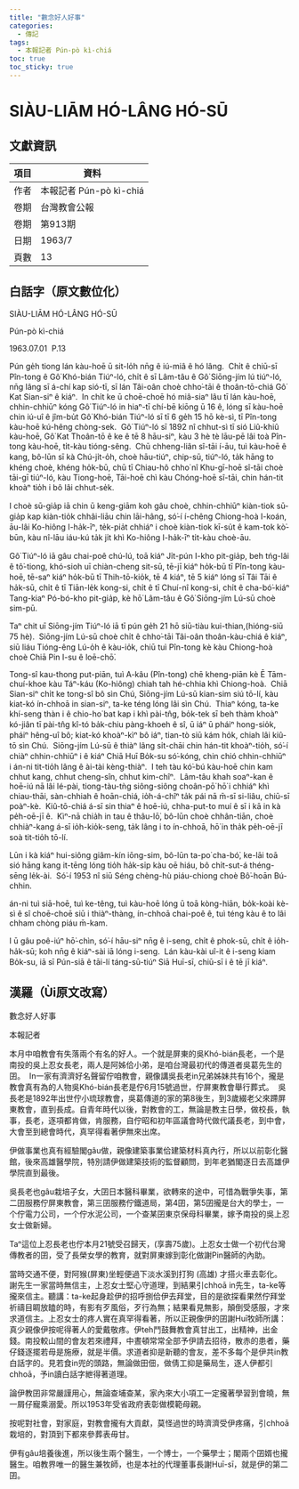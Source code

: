 ```yaml
---
title: "數念好人好事"
categories:
  - 傳記
tags:
  - 本報記者 Pún-pò kì-chiá
toc: true
toc_sticky: true
---
```


# SIÀU-LIĀM HÓ-LÂNG HÓ-SŪ

## 文獻資訊

| 項目 | 資料 |
|---|---|
| 作者 | 本報記者 Pún-pò kì-chiá |
| 卷期 | 台灣教會公報 |
| 卷期 | 第913期 |
| 日期 | 1963/7 |
| 頁數 | 13 |

## 白話字（原文數位化）

SIÀU-LIĀM HÓ-LÂNG HÓ-SŪ

Pún-pò kì-chiá

1963.07.01  P.13

Pún ge̍h tiong lán kàu-hoē ū sit-lo̍h nn̄g ê iú-miâ ê hó lâng.  Chi̍t ê chiū-sī Pîn-tong ê Gô͘ Khó-bián Tiúⁿ-ló, chi̍t ê sī Lâm-tâu ê Gô͘ Siōng-jím lú tiúⁿ-ló, nn̄g lâng sī á-chí kap sió-tī, sī lán Tâi-oân choè chho͘-tāi ê thoân-tō-chiá Gô͘ Kat Sian-siⁿ ê kiáⁿ.  In chi̍t ke ū choē-choē hó miâ-siaⁿ lâu tī lán kàu-hoē, chhin-chhiūⁿ kóng Gô͘ Tiúⁿ-ló in hiaⁿ-tī chí-bē kiōng ū 16 ê, lóng sī kàu-hoē chin iú-uî ê jîm-bu̍t Gô͘ Khó-bián Tiúⁿ-ló sī tī 6 ge̍h 15 hō kè-sì, tī Pîn-tong kàu-hoē kú-hêng chòng-sek.  Gô͘ Tiúⁿ-ló sī 1892 nî chhut-sì tī sió Liû-khiû kàu-hoē, Gô͘ Kat Thoân-tō ê ke ê tē 8 hāu-siⁿ, kàu 3 hè tè lāu-pē lâi toà Pîn-tong kàu-hoē, ti̍t-kàu tióng-sêng.  Chū chheng-liân sî-tāi í-āu, tuì kàu-hoē ê kang, bô-lūn sī kà Chú-ji̍t-o̍h, choè hāu-tiúⁿ, chip-sū, tiúⁿ-ló, ta̍k hāng to khéng choè, khéng ho̍k-bū, chū tī Chiau-hô chho͘ nî Khu-gī-hoē sî-tāi choè tāi-gī tiúⁿ-ló, kàu Tiong-hoē, Tāi-hoē chì kàu Chóng-hoē sî-tāi, chin hán-tit khoàⁿ tio̍h i bô lâi chhut-se̍k.

I choè sū-gia̍p iā chin ū keng-giām koh gâu choè, chhin-chhiūⁿ kiàn-tiok sū-gia̍p kap kiàn-tio̍k chhâi-liāu chin lāi-hâng, só͘-í í-chêng Chiong-hoà I-koán, āu-lâi Ko-hiông I-ha̍k-īⁿ, te̍k-pia̍t chhiáⁿ i choè kiàn-tiok kī-su̍t ê kam-tok kò͘-būn, kàu nî-lāu iáu-kú ta̍k ji̍t khì Ko-hiông I-ha̍k-īⁿ ti̍t-kàu choè-āu.

Gô͘ Tiúⁿ-ló iā gâu chai-poê chú-lú, toā kiáⁿ Ji̍t-pún I-kho pit-gia̍p, beh tńg-lâi ê tô͘-tiong, khó-sioh uī chiàn-cheng sit-sū, tē-jī kiáⁿ ho̍k-bū tī Pîn-tong kàu-hoē, tē-saⁿ kiáⁿ ho̍k-bū tī Thih-tō-kio̍k, tē 4 kiáⁿ, tē 5 kiáⁿ lóng sī Tâi Tāi ê ha̍k-sū, chi̍t ê tī Tiān-le̍k kong-si, chi̍t ê tī Chuí-nî kong-si, chi̍t ê cha-bó͘-kiáⁿ Tang-kiaⁿ Pó-bó-kho pit-gia̍p, kè hō͘ Lâm-tâu ê Gô͘ Siōng-jím Lú-sū choè sim-pū.

Taⁿ chit uī Siōng-jím Tiúⁿ-ló iā tī pún ge̍h 21 hō siū-tiàu kui-thian,(hióng-siū 75 hè).  Siōng-jím Lú-sū choè chi̍t ê chho͘-tāi Tâi-oân thoân-kàu-chiá ê kiáⁿ, siū liáu Tióng-êng Lú-o̍h ê kàu-io̍k, chiū tuì Pîn-tong kè kàu Chiong-hoà choè Chiā Pin I-su ê loē-chō͘.

Tong-sî kau-thong put-piān, tuì  A-kâu (Pîn-tong) chē kheng-piān kè Ē Tām-chuí-khoe kàu Táⁿ-káu (Ko-hiông) chiah tah hé-chhia khì Chiong-hoà.  Chiā Sian-siⁿ chi̍t ke tong-sî bô sìn Chú, Siōng-jím Lú-sū kian-sim siú tō-lí, kàu kiat-kó ín-chhoā  in sian-siⁿ, ta-ke téng lóng lâi sìn Chú.  Thiaⁿ kóng, ta-ke khí-seng thàn i ê chio-ho͘ bat kap i khì pài-tn̂g, bo̍k-tek sī beh thàm khoàⁿ kó-jiân tī pài-tn̂g kî-tó ba̍k-chiu pàng-khoeh ê sî, ū iáⁿ ū pháiⁿ hong-sio̍k, pháiⁿ hêng-uî bô; kiat-kó khoàⁿ-kìⁿ bô iáⁿ, tian-tò siū kám ho̍k, chiah lâi kiû-tō sìn Chú.  Siōng-jím Lú-sū ê thiàⁿ lâng si̍t-chāi chin hán-tit khoàⁿ-tio̍h, só͘-í chiàⁿ chhin-chhiūⁿ i ê kiáⁿ Chiā Huī Bo̍k-su só͘-kóng, chin chió chhin-chhiūⁿ i án-ni tit-tio̍h lâng ê ài-tài kèng-thiàⁿ.  I teh tàu kó͘-bú kàu-hoē chin kam chhut kang, chhut cheng-sîn, chhut kim-chîⁿ.  Lâm-tâu khah soaⁿ-kan ê hoē-iú nā lâi lé-pài, tiong-tàu-tǹg siông-siông choân-pō͘ hō͘ i chhiáⁿ khì chiau-thāi, sàn-chhiah ê hoān-chiá, io̍h-á-chîⁿ ta̍k pái nā m̄-sī si-liâu, chiū-sī poàⁿ-kè.  Kiû-tō-chiá  á-sī sin thiaⁿ ê hoē-iú, chha-put-to muí ê sī i kā in kà pe̍h-oē-jī ê.  Kìⁿ-nā chia̍h  in tau ê thâu-lō͘, bô-lūn choè chhân-tiān, choè chhiàⁿ-kang á-sī io̍h-kio̍k-seng, ta̍k lâng i to ín-chhoā, hō͘ in tha̍k pe̍h-oē-jī soà tit-tio̍h tō-lí.

Lūn i kà kiáⁿ hui-siông giâm-kín iōng-sim, bô-lūn ta-po͘ cha-bó͘, ke-lāi toā sió hāng kang it-tēng lóng tio̍h ha̍k-si̍p kàu oē hiáu, bô chi̍t-sut-á théng-sēng le̍k-ài.  Só͘-í 1953 nî siū Séng chèng-hù piáu-chiong choè Bô͘-hoān Bú-chhin.

án-ni tuì siā-hoē, tuì ke-têng, tuì kàu-hoē lóng ū toā kòng-hiān, bo̍k-koài kè-sì ê sî choē-choē siū i thiàⁿ-thàng, ín-chhoā chai-poê ê, tuì téng kàu ê to lâi chham chòng piáu m̄-kam.

I ū gâu poê-iúⁿ hō͘-chìn, só͘-í hāu-siⁿ nn̄g ê i-seng, chi̍t ê phok-sū, chi̍t ê io̍h-ha̍k-sū; koh nn̄g ê kiáⁿ-sài iā lóng i-seng.  Lán kàu-kài uî-it ê i-seng kiam Bo̍k-su, iā sī Pún-siā ê tāi-lí táng-sū-tiúⁿ Siā Huī-sī, chiū-sī i ê tē jī kiáⁿ.

## 漢羅（Ùi原文改寫）

數念好人好事

本報記者

本月中咱教會有失落兩个有名的好人。一个就是屏東的吳Khó-bián長老，一个是南投的吳上忍女長老，兩人是阿姊佮小弟，是咱台灣最初代的傳道者吳葛先生的囝。  In一家有濟濟好名聲留佇咱教會，親像講吳長老in兄弟姊妹共有16个，攏是教會真有為的人物吳Khó-bián長老是佇6月15號過世，佇屏東教會舉行葬式。  吳長老是1892年出世佇小琉球教會，吳葛傳道的家的第8後生，到3歲綴老父來蹛屏東教會，直到長成。自青年時代以後，對教會的工，無論是教主日學，做校長，執事，長老，逐項都肯做，肯服務，自佇昭和初年區議會時代做代議長老，到中會，大會至到總會時代，真罕得看著伊無來出席。

伊做事業也真有經驗閣gâu做，親像建築事業佮建築材料真內行，所以以前彰化醫館，後來高雄醫學院，特別請伊做建築技術的監督顧問，到年老猶閣逐日去高雄伊學院直到最後。

吳長老也gâu栽培子女，大囝日本醫科畢業，欲轉來的途中，可惜為戰爭失事，第二囝服務佇屏東教會，第三囝服務佇鐵道局，第4囝，第5囝攏是台大的學士，一个佇電力公司，一个佇水泥公司，一个查某囝東京保母科畢業，嫁予南投的吳上忍女士做新婦。

Taⁿ這位上忍長老也佇本月21號受召歸天，(享壽75歲)。上忍女士做一个初代台灣傳教者的囝，受了長榮女學的教育，就對屏東嫁到彰化做謝Pin醫師的內助。

當時交通不便，對阿猴(屏東)坐輕便過下淡水溪到打狗 (高雄) 才搭火車去彰化。  謝先生一家當時無信主，上忍女士堅心守道理，到結果引chhoā in先生，ta-ke等攏來信主。聽講：ta-ke起身趁伊的招呼捌佮伊去拜堂，目的是欲探看果然佇拜堂祈禱目睭放瞌的時，有影有歹風俗，歹行為無；結果看見無影，顛倒受感服，才來求道信主。上忍女士的疼人實在真罕得看著，所以正親像伊的囝謝Huī牧師所講：真少親像伊按呢得著人的愛戴敬疼。伊teh鬥鼓舞教會真甘出工，出精神，出金錢。南投較山間的會友若來禮拜，中晝頓常常全部予伊請去招待，散赤的患者，藥仔錢逐擺若毋是施療，就是半價。求道者抑是新聽的會友，差不多每个是伊共in教白話字的。見若食in兜的頭路，無論做田佃，做倩工抑是藥局生，逐人伊都引chhoā，予in讀白話字紲得著道理。

論伊教囝非常嚴謹用心，無論查埔查某，家內來大小項工一定攏著學習到會曉，無一屑仔寵乘溺愛。所以1953年受省政府表彰做模範母親。

按呢對社會，對家庭，對教會攏有大貢獻，莫怪過世的時濟濟受伊疼痛，引chhoā栽培的，對頂到下都來參葬表毋甘。

伊有gâu培養後進，所以後生兩个醫生，一个博士，一个藥學士；閣兩个囝婿也攏醫生。咱教界唯一的醫生兼牧師，也是本社的代理董事長謝Huī-sī，就是伊的第二囝。
